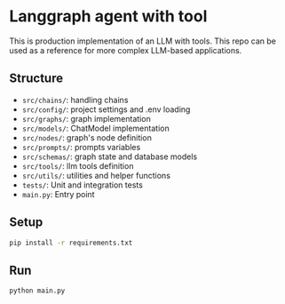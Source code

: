 # Langgraph agent with tool

This is production implementation of an LLM with tools.
This repo can be used as a reference for more complex LLM-based applications.

## Structure
- `src/chains/`: handling chains 
- `src/config/`: project settings and .env loading
- `src/graphs/`: graph implementation
- `src/models/`: ChatModel implementation
- `src/nodes/`: graph's node definition
- `src/prompts/`: prompts variables
- `src/schemas/`: graph state and database models
- `src/tools/`: llm tools definition
- `src/utils/`: utilities and helper functions
- `tests/`: Unit and integration tests
- `main.py`: Entry point

## Setup
```bash
pip install -r requirements.txt
```

## Run
```bash
python main.py
```